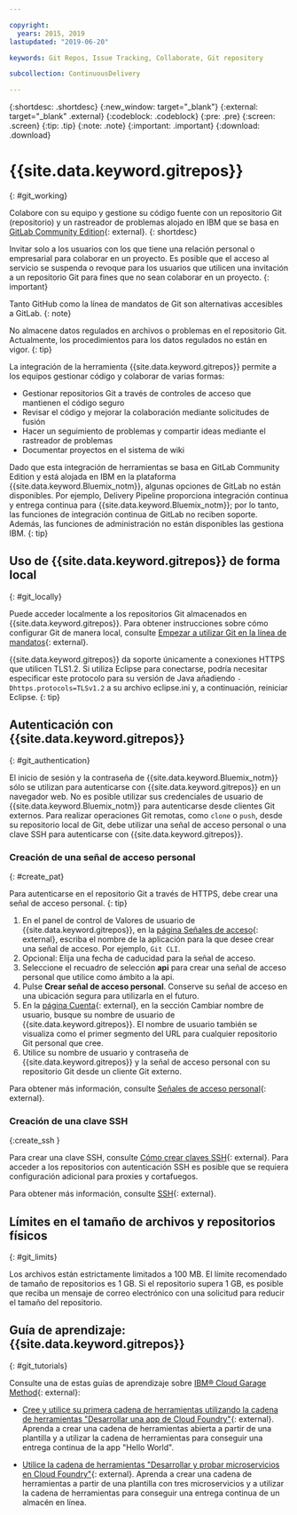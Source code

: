 ```yaml
---

copyright:
  years: 2015, 2019
lastupdated: "2019-06-20"

keywords: Git Repos, Issue Tracking, Collaborate, Git repository

subcollection: ContinuousDelivery

---
```


{:shortdesc: .shortdesc}
{:new_window: target="_blank"}
{:external: target="_blank" .external}
{:codeblock: .codeblock}
{:pre: .pre}
{:screen: .screen}
{:tip: .tip}
{:note: .note}
{:important: .important}
{:download: .download}

# {{site.data.keyword.gitrepos}}
{: #git_working}

Colabore con su equipo y gestione su código fuente con un repositorio Git (repositorio) y un rastreador de problemas alojado en IBM que se basa en [GitLab Community Edition](https://about.gitlab.com/){: external}.
{: shortdesc}

Invitar solo a los usuarios con los que tiene una relación personal o empresarial para colaborar en un proyecto. Es posible que el acceso al servicio se suspenda o revoque para los usuarios que utilicen una invitación a un repositorio Git para fines que no sean colaborar en un proyecto.
{: important}

Tanto GitHub como la línea de mandatos de Git son alternativas accesibles a GitLab.
{: note}

No almacene datos regulados en archivos o problemas en el repositorio Git. Actualmente, los procedimientos para los datos regulados no están en vigor.
{: tip}

La integración de la herramienta {{site.data.keyword.gitrepos}} permite a los equipos gestionar código y colaborar de varias formas:
   * Gestionar repositorios Git a través de controles de acceso que mantienen el código seguro
   * Revisar el código y mejorar la colaboración mediante solicitudes de fusión
   * Hacer un seguimiento de problemas y compartir ideas mediante el rastreador de problemas
   * Documentar proyectos en el sistema de wiki

Dado que esta integración de herramientas se basa en GitLab Community Edition y está alojada en IBM en la plataforma {{site.data.keyword.Bluemix_notm}}, algunas opciones de GitLab no están disponibles. Por ejemplo, Delivery Pipeline proporciona integración continua y entrega continua para {{site.data.keyword.Bluemix_notm}}; por lo tanto, las funciones de integración continua de GitLab no reciben soporte. Además, las funciones de administración no están disponibles las gestiona IBM.
{: tip}


## Uso de {{site.data.keyword.gitrepos}} de forma local
{: #git_locally}

Puede acceder localmente a los repositorios Git almacenados en {{site.data.keyword.gitrepos}}. Para obtener instrucciones sobre cómo configurar Git de manera local, consulte
[Empezar a utilizar Git en la línea de mandatos](https://us-south.git.cloud.ibm.com/help/gitlab-basics/start-using-git){: external}.

{{site.data.keyword.gitrepos}} da soporte únicamente a conexiones HTTPS que utilicen TLS1.2. Si utiliza Eclipse para conectarse, podría necesitar especificar este protocolo para su versión de Java añadiendo `-Dhttps.protocols=TLSv1.2` a su archivo eclipse.ini y, a continuación, reiniciar Eclipse.
{: tip}

## Autenticación con {{site.data.keyword.gitrepos}}
{: #git_authentication}

El inicio de sesión y la contraseña de {{site.data.keyword.Bluemix_notm}} sólo se utilizan para autenticarse con {{site.data.keyword.gitrepos}} en un navegador web. No es posible utilizar sus credenciales de usuario de {{site.data.keyword.Bluemix_notm}} para autenticarse desde clientes Git externos. Para realizar operaciones Git remotas, como `clone` o `push`, desde su repositorio local de Git, debe utilizar una señal de acceso personal o una clave SSH para autenticarse con {{site.data.keyword.gitrepos}}.

### Creación de una señal de acceso personal
{: #create_pat}

Para autenticarse en el repositorio Git a través de HTTPS, debe crear una señal de acceso personal.
{: tip}

1. En el panel de control de Valores de usuario de {{site.data.keyword.gitrepos}}, en la
[página Señales de acceso](https://us-south.git.cloud.ibm.com/profile/personal_access_tokens){: external}, escriba el nombre de la aplicación para la que desee crear una señal de acceso. Por ejemplo, `Git CLI`.
1. Opcional: Elija una fecha de caducidad para la señal de acceso.
1. Seleccione el recuadro de selección **api** para crear una señal de acceso personal que utilice como ámbito a la api.
1. Pulse **Crear señal de acceso personal**. Conserve su señal de acceso en una ubicación segura para utilizarla en el futuro.
1. En la [página Cuenta](https://us-south.git.cloud.ibm.com/profile/account){: external}, en la sección Cambiar nombre de usuario, busque su nombre de usuario de {{site.data.keyword.gitrepos}}. El nombre de usuario también se visualiza como el primer segmento del URL para cualquier repositorio Git personal que cree.
1. Utilice su nombre de usuario y contraseña de {{site.data.keyword.gitrepos}} y la señal de acceso personal con su repositorio Git desde un cliente Git externo.

Para obtener más información, consulte
[Señales de acceso personal](https://us-south.git.cloud.ibm.com/help/api/README.html#personal-access-tokens){: external}.

### Creación de una clave SSH  
{:create_ssh }

Para crear una clave SSH, consulte [Cómo crear claves SSH](https://us-south.git.cloud.ibm.com/help/gitlab-basics/create-your-ssh-keys){: external}. Para acceder a los repositorios con autenticación SSH es posible que se requiera configuración adicional para proxies y cortafuegos.

Para obtener más información, consulte [SSH](https://us-south.git.cloud.ibm.com/help/ssh/README){: external}.

## Límites en el tamaño de archivos y repositorios físicos
{: #git_limits}

Los archivos están estrictamente limitados a 100 MB. El límite recomendado de tamaño de repositorios es 1 GB. Si el repositorio supera 1 GB, es posible que reciba un mensaje de correo electrónico con una solicitud para reducir el tamaño del repositorio.

## Guía de aprendizaje: {{site.data.keyword.gitrepos}}
{: #git_tutorials}

Consulte una de estas guías de aprendizaje sobre [IBM&reg; Cloud Garage Method](https://www.ibm.com/cloud/garage){: external}:

  * [Cree y utilice su primera cadena de herramientas utilizando la cadena de herramientas "Desarrollar una app de Cloud Foundry"](https://www.ibm.com/cloud/garage/tutorials/introduce-develop-cloud-foundry-app-toolchain){: external}. Aprenda a crear una cadena de herramientas abierta a partir de una plantilla y a utilizar la cadena de herramientas para conseguir una entrega continua de la app "Hello World".

  * [Utilice la cadena de herramientas "Desarrollar y probar microservicios en Cloud Foundry"](https://www.ibm.com/cloud/garage/tutorials/use-develop-test-microservices-on-cloud-foundry-toolchain){: external}. Aprenda a crear una cadena de herramientas a partir de una plantilla con tres microservicios y a utilizar la cadena de herramientas para conseguir una entrega continua de un almacén en línea.

